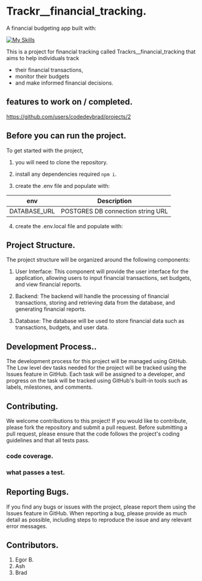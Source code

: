 # Trackr__financial_tracking.

A financial budgeting app built with:

[![My Skills](https://skills.thijs.gg/icons?i=ts,nextjs,tailwind,postgres,prisma)](https://skills.thijs.gg)

This is a project for financial tracking called Trackrs__financial_tracking that aims to help individuals track 
* their financial transactions, 
* monitor their budgets
* and make informed financial decisions. 

## features to work on / completed.

https://github.com/users/codedevbrad/projects/2

## Before you can run the project.

To get started with the project, 

1. you will need to clone the repository.

2. install any dependencies required ```npm i```. 

3. create the .env file and populate with:

| env          | Description       |
| ------------ | ----------------- |
| DATABASE_URL | POSTGRES DB connection string URL   |

4. create the .env.local file and populate with:


## Project Structure.
The project structure will be organized around the following components:

1. User Interface: 
This component will provide the user interface for the application, allowing users to input financial transactions, set budgets, and view financial reports.

2. Backend: 
The backend will handle the processing of financial transactions, storing and retrieving data from the database, and generating financial reports.

3. Database: 
The database will be used to store financial data such as transactions, budgets, and user data.


## Development Process..
The development process for this project will be managed using GitHub. The Low level dev tasks needed for the project will be tracked using the Issues feature in GitHub. Each task will be assigned to a developer, and progress on the task will be tracked using GitHub's built-in tools such as labels, milestones, and comments.

## Contributing.
We welcome contributions to this project! If you would like to contribute, please fork the repository and submit a pull request. Before submitting a pull request, please ensure that the code follows the project's coding guidelines and that all tests pass.

### code coverage.

### what passes a test.

## Reporting Bugs.
If you find any bugs or issues with the project, please report them using the Issues feature in GitHub. When reporting a bug, please provide as much detail as possible, including steps to reproduce the issue and any relevant error messages.

## Contributors.
1. Egor B.
2. Ash
3. Brad
